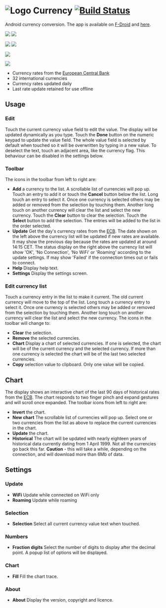 # ![Logo](src/main/res/drawable-mdpi/ic_launcher.png) Currency [![Build Status](https://travis-ci.org/billthefarmer/currency.svg?branch=master)](https://travis-ci.org/billthefarmer/currency)

Android currency conversion. The app is available on [F-Droid](https://f-droid.org/repository/browse/?fdid=org.billthefarmer.currency) and [here](https://github.com/billthefarmer/currency/releases).

![](https://raw.githubusercontent.com/billthefarmer/billthefarmer.github.io/master/images/currency/currency.png) ![](https://raw.githubusercontent.com/billthefarmer/billthefarmer.github.io/master/images/currency/choose.png)

![](https://raw.githubusercontent.com/billthefarmer/billthefarmer.github.io/master/images/currency/settings.png) ![](https://raw.githubusercontent.com/billthefarmer/billthefarmer.github.io/master/images/currency/about.png)

![](https://raw.githubusercontent.com/billthefarmer/billthefarmer.github.io/master/images/currency/chart.png)

![](https://raw.githubusercontent.com/billthefarmer/billthefarmer.github.io/master/images/currency/hist.png)

 * Currency rates from the [European Central Bank](http://www.ecb.europa.eu/stats/exchange/eurofxref/html/index.en.html)
 * 32 international currencies
 * Currency rates updated daily
 * Last rate update retained for use offline

## Usage
### Edit
Touch the current currency value field to edit the value. The display
will be updated dynamically as you type. Touch the **Done** button on
the numeric keypad to update the value field.  The whole value field
is selected by default when touched so it will be overwritten by
typing in a new value. To deselect the text, touch an adjacent area,
like the currency flag. This behaviour can be disabled in the settings
below.

### Toolbar
The icons in the toolbar from left to right are:
* **Add** a currency to the list. A scrollable list of currencies will
   pop up. Touch an entry to add it or touch the **Cancel** button
   below the list. Long touch an entry to select it. Once one currency
   is selected others may be added or removed from the selection by
   touching them. Another long touch on another currency will clear
   the list and select the new currency. Touch the **Clear** button to
   clear the selection. Touch the **Select** button to add the
   selection. The entries will be added to the list in the order
   selected.
* **Update** Get the day's currency rates from the
  [ECB](http://www.ecb.europa.eu/stats/exchange/eurofxref/html/index.en.html). The
  date shown on the left above the currency list will be updated if
  new rates are available. It may show the previous day because the
  rates are updated at around 14:15 CET. The status display on the
  right above the currency list will show 'OK', 'No Connection', 'No
  WiFi' or 'Roaming' according to the update settings. If may show
  'Failed' if the connection times out or fails to connect.
* **Help** Display help text.
* **Settings** Display the settings screen.

### Edit currency list
Touch a currency entry in the list to make it current. The old current
currency will move to the top of the list. Long touch a currency entry
to select it. Once one currency is selected others may be added or
removed from the selection by touching them. Another long touch on
another currency will clear the list and select the new currency. The
icons in the toolbar will change to:
* **Clear** the selection.
* **Remove** the selected currencies.
* **Chart** Display a chart of selected currencies. If one is
  selected, the chart will be of the current currency and the selected
  currency. If more than one currency is selected the chart will be of
  the last two selected currencies.
* **Copy** selection value to clipboard. Only one value will be copied.

## Chart
The display shows an interactive chart of the last 90 days of
historical rates from the
[ECB](http://www.ecb.europa.eu/stats/exchange/eurofxref/html/index.en.html"). The
chart responds to two finger pinch and expand gestures and will scroll
once expanded. The toolbar icons from left to right are:
* **Invert** the chart.
* **New chart** The scrollable list of currencies will pop up. Select
  one or two currencies from the list as above to replace the current
  currencies in the chart.
* **Update** the chart.
* **Historical** The chart will be updated with nearly eighteen years
  of historical data currently dating from 1 April 1999. Not all the
  currencies go back this far. **Caution** - this will take a while,
  depending on the connection, and will download more than 6Mb of
  data.

## Settings
### Update
* **WiFi** Update while connected on WiFi only
* **Roaming** Update while roaming

### Selection
* **Selection** Select all current currency value text when touched.

### Numbers
* **Fraction digits** Select the number of digits to display after the
  decimal point. A popup list of options will be displayed.

### Chart
* **Fill** Fill the chart trace.

### About
* **About** Display the version, copyright and licence.
